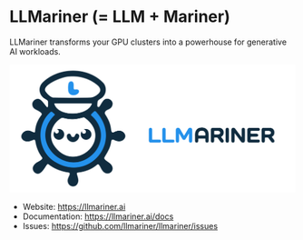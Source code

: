 # LLMariner (= LLM + Mariner)

LLMariner transforms your GPU clusters into a powerhouse for generative AI workloads.

![alt text](https://github.com/llmariner/.github/blob/main/images/logo.png?raw=true)

- Website: https://llmariner.ai
- Documentation: https://llmariner.ai/docs
- Issues: https://github.com/llmariner/llmariner/issues
